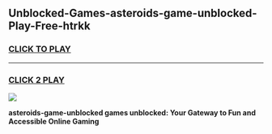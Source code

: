 
## Unblocked-Games-asteroids-game-unblocked-Play-Free-htrkk
<h3>
<a href="https://premium76.site?title=asteroids-game-unblocked&ref=23A">CLICK TO PLAY</a></h3>
<hr>

<h3>
<a href="https://premium76.site?title=asteroids-game-unblocked&ref=23A">CLICK 2 PLAY</a>
  
</h3>

<a href="https://premium76.site?title=asteroids-game-unblocked&ref=23A"><img src="https://clearcache.store/games.png"></a>


**asteroids-game-unblocked games unblocked: Your Gateway to Fun and Accessible Online Gaming**
